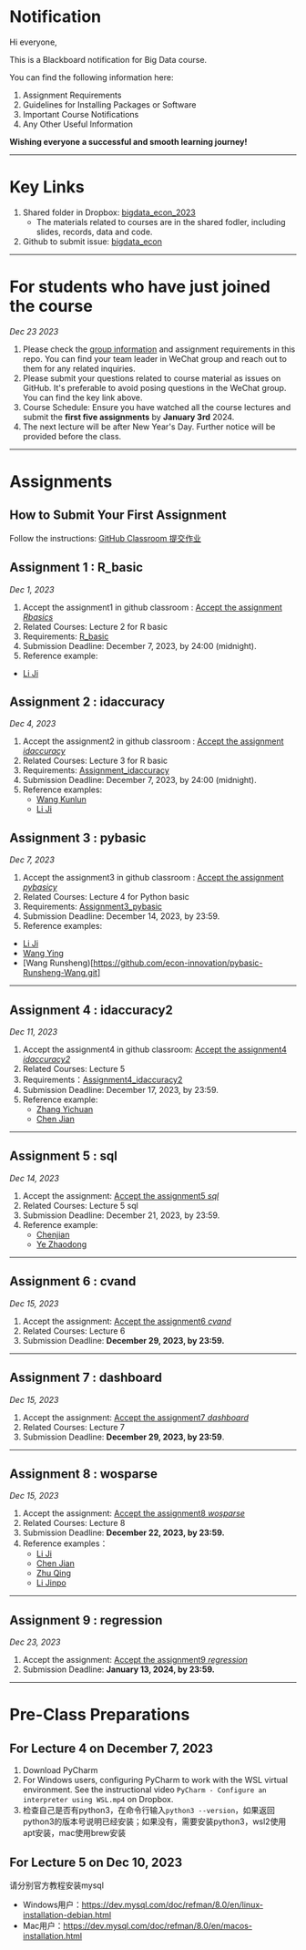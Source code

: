 # Notification

Hi everyone,

This is a Blackboard notification for Big Data course.

You can find the following information here:

1. Assignment Requirements
2. Guidelines for Installing Packages or Software
3. Important Course Notifications
4. Any Other Useful Information

**Wishing everyone a successful and smooth learning journey!**

---
# Key Links
1. Shared folder in Dropbox: [bigdata_econ_2023](https://www.dropbox.com/scl/fo/iisbx4sf51n5nmwhclx56/h)
   - The materials related to courses are in the shared fodler, including slides, records, data and code.
2. Github to submit issue: [bigdata_econ](https://github.com/DongboShi/bigdata_econ/issues)

---

# For students who have just joined the course
_Dec 23 2023_

1. Please check the [group information](https://github.com/econ-innovation/Notification/blob/3d00accadabbba81203c4398ec1ea791fcee5e4a/GroupInformation.md) and assignment requirements in this repo. You can find your team leader in WeChat group and reach out to them for any related inquiries.
2. Please submit your questions related to course material as issues on GitHub. It's preferable to avoid posing questions in the WeChat group. You can find the key link above.
3. Course Schedule: Ensure you have watched all the course lectures and submit the **first five assignments** by **January 3rd** 2024.
4. The next lecture will be after New Year's Day. Further notice will be provided before the class.
---

# Assignments
## How to Submit Your First Assignment
Follow the instructions: [GitHub Classroom 提交作业](https://github.com/econ-innovation/Notification/blob/fb90dc77974a7815cc278acdd07b86238aa75e3a/github%20classrom%E6%8F%90%E4%BA%A4%E4%BD%9C%E4%B8%9A.md)


## Assignment 1 : R_basic
_Dec 1, 2023_
1. Accept the assignment1 in github classroom : [Accept the assignment _Rbasics_](https://classroom.github.com/a/OA7YVt1Y)
2. Related Courses: Lecture 2 for R basic
3. Requirements: [R_basic](https://github.com/econ-innovation/Notification/blob/fb90dc77974a7815cc278acdd07b86238aa75e3a/Assignment1_rbasic.md)
4. Submission Deadline: December 7, 2023, by 24:00 (midnight).
5. Reference example:
  - [Li Ji](https://github.com/econ-innovation/rbasics-SkyeJi.git)

## Assignment 2 : idaccuracy
_Dec 4, 2023_
1. Accept the assignment2 in github classroom : [Accept the assignment _idaccuracy_](https://classroom.github.com/a/ofOPnAx0)
2. Related Courses: Lecture 3 for R basic
3. Requirements: [Assignment_idaccuracy](https://github.com/econ-innovation/Notification/blob/fb90dc77974a7815cc278acdd07b86238aa75e3a/Assignment2_idaccuracy.md)
4. Submission Deadline: December 7, 2023, by 24:00 (midnight).
5. Reference examples:
   - [Wang Kunlun](https://github.com/econ-innovation/idaccuracy-Kunlun0513.git)
   - [Li Ji](https://github.com/econ-innovation/idaccuracy-SkyeJi.git)

## Assignment 3 : pybasic
_Dec 7, 2023_
1. Accept the assignment3 in github classroom : [Accept the assignment _pybasicy_](https://classroom.github.com/a/IaR6laBH)
2. Related Courses: Lecture 4 for Python basic
3. Requirements: [Assignment3_pybasic](https://github.com/econ-innovation/Notification/blob/a25aa88fde20a62fb2c939559d063d3b24d9089a/Assignment3_pybasic.md)
4. Submission Deadline: December 14, 2023, by 23:59.
5. Reference examples:
  - [Li Ji](https://github.com/econ-innovation/pybasic-SkyeJi.git)
  - [Wang Ying](https://github.com/econ-innovation/pybasic-yingwang1023.git)
  - [Wang Runsheng)[https://github.com/econ-innovation/pybasic-Runsheng-Wang.git]
---

## Assignment 4 : idaccuracy2
_Dec 11, 2023_
1. Accept the assignment4 in github classroom:  [Accept the assignment4 _idaccuracy2_](https://classroom.github.com/a/wmyKvGb0)
2. Related Courses: Lecture 5
3. Requirements：[Assignment4_idaccuracy2](https://github.com/econ-innovation/Notification/blob/cef93af7795fa1d966595b806ce083eb8d1099d2/Assignment4_idaccuracy2.md)
4. Submission Deadline: December 17, 2023, by 23:59.
5. Reference example:
   - [Zhang Yichuan](https://github.com/econ-innovation/idaccuracy2-zhangych236.git)
   - [Chen Jian](https://github.com/econ-innovation/idaccuracy2-chenjiancqu.git)

---
## Assignment 5 : sql
_Dec 14, 2023_
1. Accept the assignment:  [Accept the assignment5 _sql_](https://classroom.github.com/a/tXylLcbU)
2. Related Courses: Lecture 5 sql
3. Submission Deadline: December 21, 2023, by 23:59.
4. Reference example:
   - [Chenjian](https://github.com/econ-innovation/a5-sql-chenjiancqu.git)
   - [Ye Zhaodong](https://github.com/econ-innovation/a5-sql-linyanbruce.git)
---

## Assignment 6 : cvand
_Dec 15, 2023_
1. Accept the assignment:  [Accept the assignment6 _cvand_](https://classroom.github.com/a/boRGmXHL)
2. Related Courses: Lecture 6
3. Submission Deadline: **December 29, 2023, by 23:59.**
---
## Assignment 7 : dashboard
_Dec 15, 2023_
1. Accept the assignment:  [Accept the assignment7 _dashboard_](https://classroom.github.com/a/UA7Z9ecT)
2. Related Courses: Lecture 7 
3.  Submission Deadline: **December 29, 2023, by 23:59**.
---
## Assignment 8 : wosparse
_Dec 15, 2023_
1. Accept the assignment:  [Accept the assignment8 _wosparse_](https://classroom.github.com/a/Mk0pzviB)
2. Related Courses: Lecture 8 
3. Submission Deadline: **December 22, 2023, by 23:59.**
4. Reference examples：
   - [Li Ji](https://github.com/econ-innovation/a8-wosparse-SkyeJi.git)
   - [Chen Jian](https://github.com/econ-innovation/a8-wosparse-chenjiancqu.git)
   - [Zhu Qing](https://github.com/econ-innovation/a8-wosparse-Qingzhu12138.git)
   - [Li Jinpo](https://github.com/econ-innovation/a8-wosparse-Jinpoli.git)
---
## Assignment 9 : regression
_Dec 23, 2023_
1. Accept the assignment:  [Accept the assignment9 _regression_](https://classroom.github.com/a/GlWk-Vu4)
2. Submission Deadline: **January 13, 2024, by 23:59.**
---

# Pre-Class Preparations
## For Lecture 4 on December 7, 2023
1. Download PyCharm
2. For Windows users, configuring PyCharm to work with the WSL virtual environment. See the instructional video `PyCharm - Configure an interpreter using WSL.mp4` on Dropbox.
3. 检查自己是否有python3，在命令行输入`python3 --version`，如果返回python3的版本号说明已经安装；如果没有，需要安装python3，wsl2使用apt安装，mac使用brew安装

## For Lecture 5 on Dec 10, 2023
请分别官方教程安装mysql
- Windows用户：https://dev.mysql.com/doc/refman/8.0/en/linux-installation-debian.html
- Mac用户：https://dev.mysql.com/doc/refman/8.0/en/macos-installation.html
